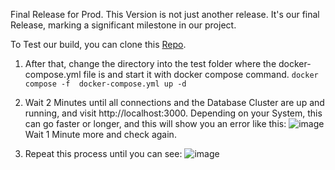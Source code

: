 Final Release for Prod. 
This Version is not just another release. It's our final Release, marking a significant milestone in our project. 

To Test our build, you can clone this [Repo](https://github.com/dio-it/test_repo_p_and_d_systems).

1. After that, change the directory into the test folder where the docker-compose.yml file is and start it with docker compose command. 
`docker compose -f  docker-compose.yml up -d`
2. Wait 2 Minutes until all connections and the Database Cluster are up and running, and visit http://localhost:3000.
Depending on your System, this can go faster or longer, and this will show you an error like this: 
![image](https://github.com/devTigr/00_TransferArbeit/assets/114735584/5d0960dd-f6d3-42fc-a23b-6ca206c92478)
Wait 1 Minute more and check again. 

3. Repeat this process until you can see:
![image](https://github.com/devTigr/00_TransferArbeit/assets/114735584/e873dac2-8c28-4118-8527-957e822f2b27)
